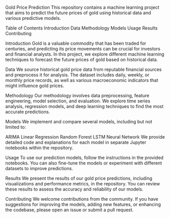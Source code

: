 Gold Price Prediction
This repository contains a machine learning project that aims to predict the future prices of gold using historical data and various predictive models.

Table of Contents
Introduction
Data
Methodology
Models
Usage
Results
Contributing

Introduction
Gold is a valuable commodity that has been traded for centuries, and predicting its price movements can be crucial for investors and financial analysts. In this project, we explore different machine learning techniques to forecast the future prices of gold based on historical data.

Data
We source historical gold price data from reputable financial sources and preprocess it for analysis. The dataset includes daily, weekly, or monthly price records, as well as various macroeconomic indicators that might influence gold prices.

Methodology
Our methodology involves data preprocessing, feature engineering, model selection, and evaluation. We explore time series analysis, regression models, and deep learning techniques to find the most accurate predictions.

Models
We implement and compare several models, including but not limited to:

ARIMA
Linear Regression
Random Forest
LSTM Neural Network
We provide detailed code and explanations for each model in separate Jupyter notebooks within the repository.

Usage
To use our prediction models, follow the instructions in the provided notebooks. You can also fine-tune the models or experiment with different datasets to improve predictions.

Results
We present the results of our gold price predictions, including visualizations and performance metrics, in the repository. You can review these results to assess the accuracy and reliability of our models.

Contributing
We welcome contributions from the community. If you have suggestions for improving the models, adding new features, or enhancing the codebase, please open an issue or submit a pull request.

